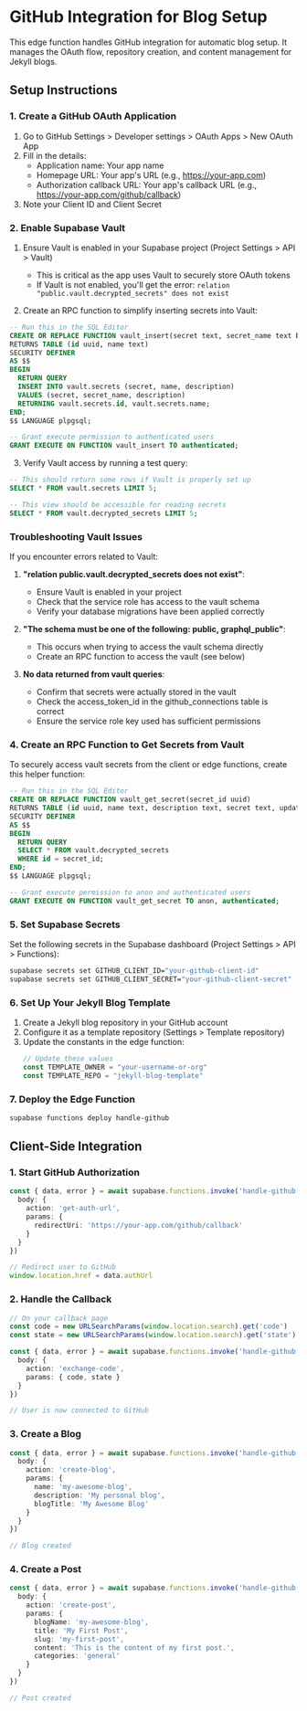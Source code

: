 # GitHub Integration for Blog Setup

This edge function handles GitHub integration for automatic blog setup. It manages the OAuth flow,
repository creation, and content management for Jekyll blogs.

## Setup Instructions

### 1. Create a GitHub OAuth Application

1. Go to GitHub Settings > Developer settings > OAuth Apps > New OAuth App
2. Fill in the details:
   - Application name: Your app name
   - Homepage URL: Your app's URL (e.g., https://your-app.com)
   - Authorization callback URL: Your app's callback URL (e.g., https://your-app.com/github/callback)
3. Note your Client ID and Client Secret

### 2. Enable Supabase Vault

1. Ensure Vault is enabled in your Supabase project (Project Settings > API > Vault)
   - This is critical as the app uses Vault to securely store OAuth tokens
   - If Vault is not enabled, you'll get the error: `relation "public.vault.decrypted_secrets" does not exist`

2. Create an RPC function to simplify inserting secrets into Vault:

```sql
-- Run this in the SQL Editor
CREATE OR REPLACE FUNCTION vault_insert(secret text, secret_name text DEFAULT NULL, description text DEFAULT '')
RETURNS TABLE (id uuid, name text)
SECURITY DEFINER
AS $$
BEGIN
  RETURN QUERY
  INSERT INTO vault.secrets (secret, name, description)
  VALUES (secret, secret_name, description)
  RETURNING vault.secrets.id, vault.secrets.name;
END;
$$ LANGUAGE plpgsql;

-- Grant execute permission to authenticated users
GRANT EXECUTE ON FUNCTION vault_insert TO authenticated;
```

3. Verify Vault access by running a test query:
```sql
-- This should return some rows if Vault is properly set up
SELECT * FROM vault.secrets LIMIT 5;

-- This view should be accessible for reading secrets
SELECT * FROM vault.decrypted_secrets LIMIT 5;
```

### Troubleshooting Vault Issues

If you encounter errors related to Vault:

1. **"relation public.vault.decrypted_secrets does not exist"**:
   - Ensure Vault is enabled in your project
   - Check that the service role has access to the vault schema
   - Verify your database migrations have been applied correctly

2. **"The schema must be one of the following: public, graphql_public"**:
   - This occurs when trying to access the vault schema directly
   - Create an RPC function to access the vault (see below)

3. **No data returned from vault queries**:
   - Confirm that secrets were actually stored in the vault
   - Check the access_token_id in the github_connections table is correct
   - Ensure the service role key used has sufficient permissions

### 4. Create an RPC Function to Get Secrets from Vault

To securely access vault secrets from the client or edge functions, create this helper function:

```sql
-- Run this in the SQL Editor
CREATE OR REPLACE FUNCTION vault_get_secret(secret_id uuid)
RETURNS TABLE (id uuid, name text, description text, secret text, updated_at timestamptz, created_at timestamptz)
SECURITY DEFINER
AS $$
BEGIN
  RETURN QUERY
  SELECT * FROM vault.decrypted_secrets
  WHERE id = secret_id;
END;
$$ LANGUAGE plpgsql;

-- Grant execute permission to anon and authenticated users
GRANT EXECUTE ON FUNCTION vault_get_secret TO anon, authenticated;
```

### 5. Set Supabase Secrets

Set the following secrets in the Supabase dashboard (Project Settings > API > Functions):

```bash
supabase secrets set GITHUB_CLIENT_ID="your-github-client-id"
supabase secrets set GITHUB_CLIENT_SECRET="your-github-client-secret"
```

### 6. Set Up Your Jekyll Blog Template

1. Create a Jekyll blog repository in your GitHub account
2. Configure it as a template repository (Settings > Template repository)
3. Update the constants in the edge function:
   ```typescript
   // Update these values
   const TEMPLATE_OWNER = "your-username-or-org"
   const TEMPLATE_REPO = "jekyll-blog-template"
   ```

### 7. Deploy the Edge Function

```bash
supabase functions deploy handle-github
```

## Client-Side Integration

### 1. Start GitHub Authorization

```typescript
const { data, error } = await supabase.functions.invoke('handle-github', {
  body: {
    action: 'get-auth-url',
    params: {
      redirectUri: 'https://your-app.com/github/callback'
    }
  }
})

// Redirect user to GitHub
window.location.href = data.authUrl
```

### 2. Handle the Callback

```typescript
// On your callback page
const code = new URLSearchParams(window.location.search).get('code')
const state = new URLSearchParams(window.location.search).get('state')

const { data, error } = await supabase.functions.invoke('handle-github', {
  body: {
    action: 'exchange-code',
    params: { code, state }
  }
})

// User is now connected to GitHub
```

### 3. Create a Blog

```typescript
const { data, error } = await supabase.functions.invoke('handle-github', {
  body: {
    action: 'create-blog',
    params: {
      name: 'my-awesome-blog',
      description: 'My personal blog',
      blogTitle: 'My Awesome Blog'
    }
  }
})

// Blog created
```

### 4. Create a Post

```typescript
const { data, error } = await supabase.functions.invoke('handle-github', {
  body: {
    action: 'create-post',
    params: {
      blogName: 'my-awesome-blog',
      title: 'My First Post',
      slug: 'my-first-post',
      content: 'This is the content of my first post.',
      categories: 'general'
    }
  }
})

// Post created
``` 